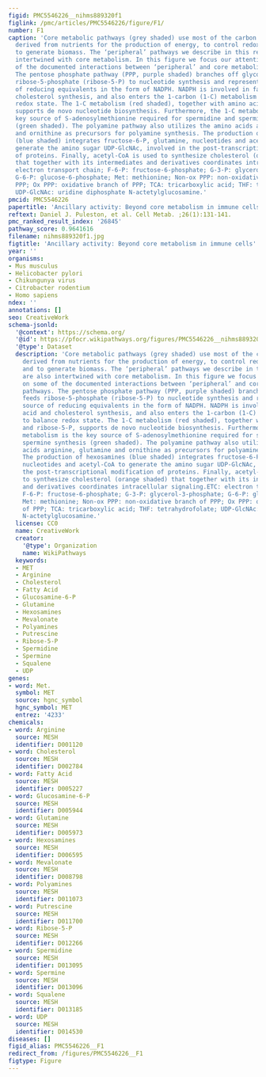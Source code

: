 ```yaml
---
figid: PMC5546226__nihms889320f1
figlink: /pmc/articles/PMC5546226/figure/F1/
number: F1
caption: 'Core metabolic pathways (grey shaded) use most of the carbon equivalents
  derived from nutrients for the production of energy, to control redox balance and
  to generate biomass. The ‘peripheral’ pathways we describe in this review are also
  intertwined with core metabolism. In this figure we focus our attention on some
  of the documented interactions between ‘peripheral’ and core metabolic pathways.
  The pentose phosphate pathway (PPP, purple shaded) branches off glycolysis, feeds
  ribose-5-phosphate (ribose-5-P) to nucleotide synthesis and represents a source
  of reducing equivalents in the form of NADPH. NADPH is involved in fatty acid and
  cholesterol synthesis, and also enters the 1-carbon (1-C) metabolism to balance
  redox state. The 1-C metabolism (red shaded), together with amino acids and ribose-5-P,
  supports de novo nucleotide biosynthesis. Furthermore, the 1-C metabolism is the
  key source of S-adenosylmethionine required for spermidine and spermine synthesis
  (green shaded). The polyamine pathway also utilizes the amino acids arginine, glutamine
  and ornithine as precursors for polyamine synthesis. The production of hexosamines
  (blue shaded) integrates fructose-6-P, glutamine, nucleotides and acetyl-CoA to
  generate the amino sugar UDP-GlcNAc, involved in the post-transcriptional modification
  of proteins. Finally, acetyl-CoA is used to synthesize cholesterol (orange shaded)
  that together with its intermediates and derivatives coordinates intracellular signaling.ETC:
  electron transport chain; F-6-P: fructose-6-phosphate; G-3-P: glycerol-3-phosphate;
  G-6-P: glucose-6-phosphate; Met: methionine; Non-ox PPP: non-oxidative branch of
  PPP; Ox PPP: oxidative branch of PPP; TCA: tricarboxylic acid; THF: tetrahydrofolate;
  UDP-GlcNAc: uridine diphosphate N-actetylglucosamine.'
pmcid: PMC5546226
papertitle: 'Ancillary activity: Beyond core metabolism in immune cells.'
reftext: Daniel J. Puleston, et al. Cell Metab. ;26(1):131-141.
pmc_ranked_result_index: '26845'
pathway_score: 0.9641616
filename: nihms889320f1.jpg
figtitle: 'Ancillary activity: Beyond core metabolism in immune cells'
year: ''
organisms:
- Mus musculus
- Helicobacter pylori
- Chikungunya virus
- Citrobacter rodentium
- Homo sapiens
ndex: ''
annotations: []
seo: CreativeWork
schema-jsonld:
  '@context': https://schema.org/
  '@id': https://pfocr.wikipathways.org/figures/PMC5546226__nihms889320f1.html
  '@type': Dataset
  description: 'Core metabolic pathways (grey shaded) use most of the carbon equivalents
    derived from nutrients for the production of energy, to control redox balance
    and to generate biomass. The ‘peripheral’ pathways we describe in this review
    are also intertwined with core metabolism. In this figure we focus our attention
    on some of the documented interactions between ‘peripheral’ and core metabolic
    pathways. The pentose phosphate pathway (PPP, purple shaded) branches off glycolysis,
    feeds ribose-5-phosphate (ribose-5-P) to nucleotide synthesis and represents a
    source of reducing equivalents in the form of NADPH. NADPH is involved in fatty
    acid and cholesterol synthesis, and also enters the 1-carbon (1-C) metabolism
    to balance redox state. The 1-C metabolism (red shaded), together with amino acids
    and ribose-5-P, supports de novo nucleotide biosynthesis. Furthermore, the 1-C
    metabolism is the key source of S-adenosylmethionine required for spermidine and
    spermine synthesis (green shaded). The polyamine pathway also utilizes the amino
    acids arginine, glutamine and ornithine as precursors for polyamine synthesis.
    The production of hexosamines (blue shaded) integrates fructose-6-P, glutamine,
    nucleotides and acetyl-CoA to generate the amino sugar UDP-GlcNAc, involved in
    the post-transcriptional modification of proteins. Finally, acetyl-CoA is used
    to synthesize cholesterol (orange shaded) that together with its intermediates
    and derivatives coordinates intracellular signaling.ETC: electron transport chain;
    F-6-P: fructose-6-phosphate; G-3-P: glycerol-3-phosphate; G-6-P: glucose-6-phosphate;
    Met: methionine; Non-ox PPP: non-oxidative branch of PPP; Ox PPP: oxidative branch
    of PPP; TCA: tricarboxylic acid; THF: tetrahydrofolate; UDP-GlcNAc: uridine diphosphate
    N-actetylglucosamine.'
  license: CC0
  name: CreativeWork
  creator:
    '@type': Organization
    name: WikiPathways
  keywords:
  - MET
  - Arginine
  - Cholesterol
  - Fatty Acid
  - Glucosamine-6-P
  - Glutamine
  - Hexosamines
  - Mevalonate
  - Polyamines
  - Putrescine
  - Ribose-5-P
  - Spermidine
  - Spermine
  - Squalene
  - UDP
genes:
- word: Met.
  symbol: MET
  source: hgnc_symbol
  hgnc_symbol: MET
  entrez: '4233'
chemicals:
- word: Arginine
  source: MESH
  identifier: D001120
- word: Cholesterol
  source: MESH
  identifier: D002784
- word: Fatty Acid
  source: MESH
  identifier: D005227
- word: Glucosamine-6-P
  source: MESH
  identifier: D005944
- word: Glutamine
  source: MESH
  identifier: D005973
- word: Hexosamines
  source: MESH
  identifier: D006595
- word: Mevalonate
  source: MESH
  identifier: D008798
- word: Polyamines
  source: MESH
  identifier: D011073
- word: Putrescine
  source: MESH
  identifier: D011700
- word: Ribose-5-P
  source: MESH
  identifier: D012266
- word: Spermidine
  source: MESH
  identifier: D013095
- word: Spermine
  source: MESH
  identifier: D013096
- word: Squalene
  source: MESH
  identifier: D013185
- word: UDP
  source: MESH
  identifier: D014530
diseases: []
figid_alias: PMC5546226__F1
redirect_from: /figures/PMC5546226__F1
figtype: Figure
---
```

